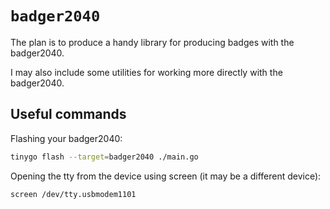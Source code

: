 # `badger2040`

The plan is to produce a handy library for producing badges with the badger2040.

I may also include some utilities for working more directly with the badger2040.

## Useful commands

Flashing your badger2040:

```sh
tinygo flash --target=badger2040 ./main.go
```

Opening the tty from the device using screen (it may be a different device):

```sh
screen /dev/tty.usbmodem1101 
```
